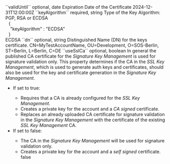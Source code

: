 <tr>
<td>``validUntil``</td>
<td>optional, date</td>
<td>Expiration Date of the Certificate</td>
<td>2024-12-31T12:00:00Z</td>
<td></td>
</tr>
<tr>
<td>``keyAlgorithm``</td>
<td>required, string</td>
<td>Type of the Key Algorithm: PGP, RSA or ECDSA</td>
<td>
  <div style="padding-left:10px;">{</div>
  <div style="padding-left:15px;">"keyAlgorithm" : "ECDSA"</div>
  <div style="padding-left:10px;">}</div>
</td>
<td>ECDSA</td>
</tr>
<tr>
<td>``dn``</td>
<td>optional, string</td>
<td>Distinguished Name (DN) for the keys certificate.</td>
<td>CN=MyTestAccountName, OU=Development, O=SOS-Berlin, ST=Berlin, L=Berlin, C=DE</td>
<td></td>
</tr>
<tr valign="top">
<td>``useSslCa``</td>
<td>optional, boolean</td>
<td>In general the published CA certificate for the <i>Signature Key Management</i> is used for signature validation only. 
This property determines if the CA in the <i>SSL Key Management</i>, which is used to generate auth keys and certificates, should also be used for the key and certificate generation in the <i>Signature Key Management</i>. 
<ul><li>If set to true:</li><ul><li>Requires that a CA is already configured for the <i>SSL Key Management</i>.</li><li>Creates a private key for the account and a <i>CA signed</i> certificate.</li>
<li>Replaces an already uploaded CA certificate for signature validation in the <i>Signature Key Management</i> with the certificate of the existing <i>SSL Key Management</i> CA.</li></ul>
<li>If set to false:</li><ul><li>The CA in the <i>Signature Key Management</i> will be used for signature validation only.</li><li>Creates a private key for the account and a <i>self signed</i> certificate.</li>
</td>
<td></td>
<td>false</td>
</tr>

